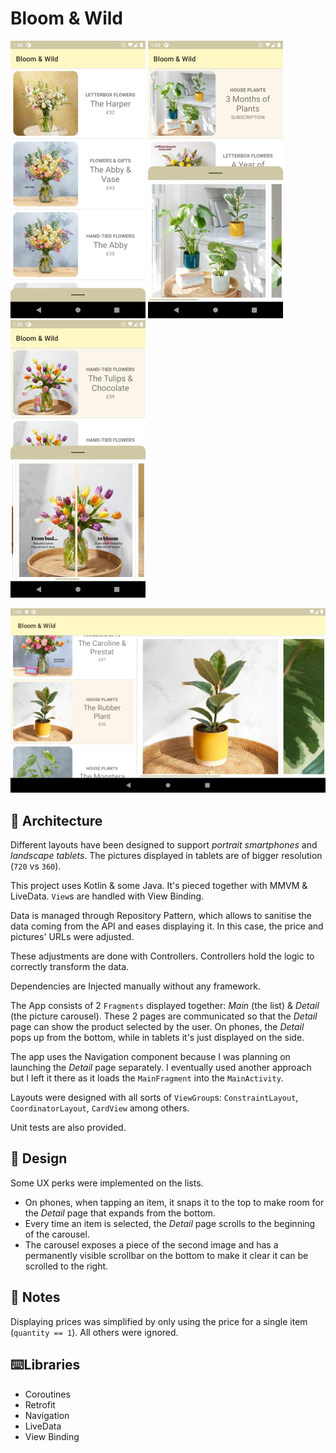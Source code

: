 # Bloom & Wild



![Phone screenshot](images/phone.png)   ![Phone screenshot](images/phone_selected.png)   ![Phone screenshot](images/phone_selected_2.png) 

![Phone screenshot](images/tablet.png)

## 📐 Architecture

Different layouts have been designed to support *portrait smartphones* and *landscape tablets*. The pictures displayed in tablets are of bigger resolution (`720` vs `360`).

This project uses Kotlin & some Java. It's pieced together with MMVM & LiveData. `View`s are handled with View Binding.

Data is managed through Repository Pattern, which allows to sanitise the data coming from the API and eases displaying it. In this case, the price and pictures' URLs were adjusted. 

These adjustments are done with Controllers. Controllers hold the logic to correctly transform the data. 

Dependencies are Injected manually without any framework.

The App consists of 2 `Fragments` displayed together: *Main* (the list) & *Detail* (the picture carousel). These 2 pages are communicated so that the *Detail* page can show the product selected by the user. On phones, the *Detail* pops up from the bottom, while in tablets it's just displayed on the side. 

The app uses the Navigation component because I was planning on launching the *Detail* page separately. I eventually used another approach but I left it there as it loads the `MainFragment` into the `MainActivity`.

Layouts were designed with all sorts of `ViewGroup`s: `ConstraintLayout`, `CoordinatorLayout`, `CardView` among others.

Unit tests are also provided.

## 🎨 Design

Some UX perks were implemented on the lists. 

* On phones, when tapping an item, it snaps it to the top to make room for the *Detail* page that expands from the bottom.
* Every time an item is selected, the *Detail* page scrolls to the beginning of the carousel.
* The carousel exposes a piece of the second image and has a permanently visible scrollbar on the bottom to make it clear it can be scrolled to the right.

## 📒 Notes

Displaying prices was simplified by only using the price for a single item (`quantity == 1`). All others were ignored.

## ⌨️Libraries

* Coroutines
* Retrofit
* Navigation
* LiveData
* View Binding







